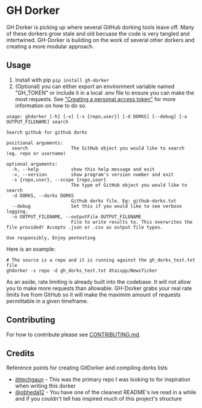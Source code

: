 # GH Dorker

GH Dorker is picking up where several GitHub dorking tools leave off. Many of these dorkers grow stale and old becuase the code is very tangled and intertwined. GH-Dorker is building on the work of several other dorkers and creating a more modular approach.

## Usage

1. Install with pip `pip install gh-dorker`
2. (Optional) you can either export an environment variable named "GH_TOKEN" or include it in a local .env file to ensure you can make the most requests. See ["Creating a personal access token"](https://docs.github.com/en/authentication/keeping-your-account-and-data-secure/creating-a-personal-access-token) for more information on how to do so.

```
usage: ghdorker [-h] [-v] [-s {repo,user}] [-d DORKS] [--debug] [-o OUTPUT_FILENAME] search

Search github for github dorks

positional arguments:
  search                The GitHub object you would like to search (eg. repo or username)

optional arguments:
  -h, --help            show this help message and exit
  -v, --version         show program's version number and exit
  -s {repo,user}, --scope {repo,user}
                        The type of GitHub object you would like to search
  -d DORKS, --dorks DORKS
                        Github dorks file. Eg: github-dorks.txt
  --debug               Set this if you would like to see verbose logging.
  -o OUTPUT_FILENAME, --outputFile OUTPUT_FILENAME
                        File to write results to. This overwrites the file provided! Accepts .json or .csv as output file types.

Use responsibly, Enjoy pentesting
```

Here is an example:
```
# The source is a repo and it is running against the gh_dorks_test.txt file
ghdorker -s repo -d gh_dorks_test.txt dtaivpp/NewsTicker
```

As an aside, rate limiting is already built into the codebase. It will not allow you to make more requests than allowable. GH-Dorker grabs your real rate limits live from GitHub so it will make the maximim amount of requests permittable in a given timeframe.


## Contributing

For how to contribute please see [CONTRIBUTING.md]("CONTRIBUTING.md").


## Credits
Reference points for creating GitDorker and compiling dorks lists

- [@techgaun](https://github.com/techgaun) - This was the primary repo I was looking to for inspiration when writing this dorker
- [@obheda12](https://github.com/obheda12) - You have one of the cleanest README's ive read in a while and if you couldn't tell has inspired much of this project's structure
